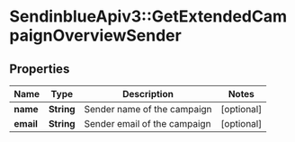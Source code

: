# SendinblueApiv3::GetExtendedCampaignOverviewSender

## Properties
Name | Type | Description | Notes
------------ | ------------- | ------------- | -------------
**name** | **String** | Sender name of the campaign | [optional] 
**email** | **String** | Sender email of the campaign | [optional] 


